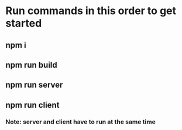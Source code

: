 # Run commands in this order to get started
## npm i
## npm run build
## npm run server
## npm run client

### Note: server and client have to run at the same time